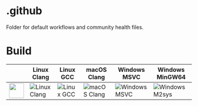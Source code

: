 # .github

Folder for default workflows and community health files.

# Build

|                   | Linux Clang       | Linux GCC         | macOS Clang       | Windows MSVC      | Windows MinGW64      |
|-------------------|-------------------|-------------------|-------------------|-------------------|----------------------|
|<img src="https://github.githubassets.com/images/modules/logos_page/GitHub-Mark.png" width="40" height="40">| ![Linux Clang](https://github.com/flagarde/.github/workflows/Linux%20Clang/badge.svg) | ![Linux GCC](https://github.com/flagarde/.github/workflows/Linux%20GCC/badge.svg) | ![macOS Clang](https://github.com/flagarde/.github/workflows/macOS%20Clang/badge.svg) | ![Windows MSVC](https://github.com/flagarde/.github/workflows/Windows%20MSVC/badge.svg)  | ![Windows M2sys](https://github.com/flagarde/.github/workflows/Windows%20M2sys/badge.svg) |
